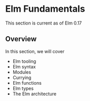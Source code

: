 # Elm Fundamentals

This section is current as of Elm 0.17

## Overview

In this section, we will cover
* Elm tooling
* Elm syntax
* Modules
* Currying
* Elm functions
* Elm types
* The Elm architecture